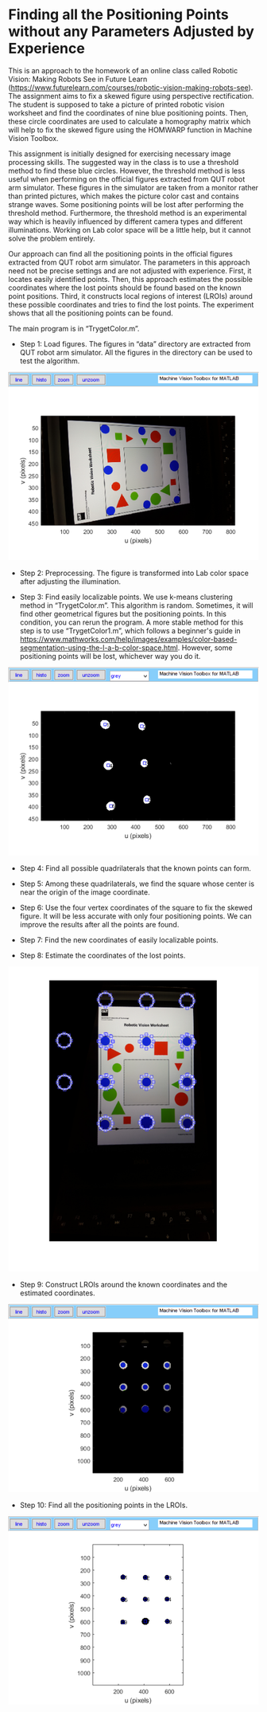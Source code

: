 # Finding all the Positioning Points without any Parameters Adjusted by Experience

This is an approach to the homework of an online class called Robotic Vision: Making Robots See in Future Learn (https://www.futurelearn.com/courses/robotic-vision-making-robots-see). The assignment aims to fix a skewed figure using perspective rectification. The student is supposed to take a picture of printed robotic vision worksheet and find the coordinates of nine blue positioning points. Then, these circle coordinates are used to calculate a homography matrix which will help to fix the skewed figure using the HOMWARP function in Machine Vision Toolbox.

This assignment is initially designed for exercising necessary image processing skills. The suggested way in the class is to use a threshold method to find these blue circles. However, the threshold method is less useful when performing on the official figures extracted from QUT robot arm simulator. These figures in the simulator are taken from a monitor rather than printed pictures, which makes the picture color cast and contains strange waves. Some positioning points will be lost after performing the threshold method. Furthermore, the threshold method is an experimental way which is heavily influenced by different camera types and different illuminations. Working on Lab color space will be a little help, but it cannot solve the problem entirely. 

Our approach can find all the positioning points in the official figures extracted from QUT robot arm simulator. The parameters in this approach need not be precise settings and are not adjusted with experience. First, it locates easily identified points. Then, this approach estimates the possible coordinates where the lost points should be found based on the known point positions. Third, it constructs local regions of interest (LROIs) around these possible coordinates and tries to find the lost points. The experiment shows that all the positioning points can be found. 

The main program is in “TrygetColor.m”. 

- Step 1: Load figures. The figures in “data” directory are extracted from QUT robot arm simulator. All the figures in the directory can be used to test the algorithm. 

![image](figs/1.png)

- Step 2: Preprocessing. The figure is transformed into Lab color space after adjusting the illumination.  

- Step 3: Find easily localizable points. We use k-means clustering method in “TrygetColor.m”. This algorithm is random. Sometimes, it will find other geometrical figures but the positioning points. In this condition, you can rerun the program. A more stable method for this step is to use “TrygetColor1.m”, which follows a beginner's guide in https://www.mathworks.com/help/images/examples/color-based-segmentation-using-the-l-a-b-color-space.html. However, some positioning points will be lost, whichever way you do it. 

![image](figs/2.png)

- Step 4: Find all possible quadrilaterals that the known points can form. 

- Step 5: Among these quadrilaterals, we find the square whose center is near the origin of the image coordinate.

- Step 6: Use the four vertex coordinates of the square to fix the skewed figure. It will be less accurate with only four positioning points. We can improve the results after all the points are found. 

- Step 7: Find the new coordinates of easily localizable points. 

- Step 8: Estimate the coordinates of the lost points.

![image](figs/3.png)

- Step 9: Construct LROIs around the known coordinates and the estimated coordinates.

![image](figs/4.png)

- Step 10: Find all the positioning points in the LROIs. 

![image](figs/6.png)
